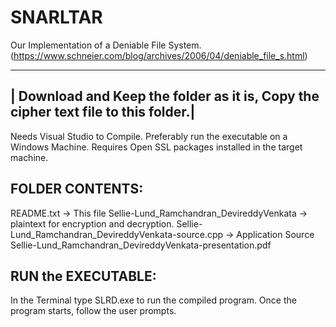 # SNARLTAR
Our Implementation of a Deniable File System. (https://www.schneier.com/blog/archives/2006/04/deniable_file_s.html)

----------------------------------------------------------------------
| Download and Keep the folder as it is, Copy the cipher text file to this folder.|
----------------------------------------------------------------------
Needs Visual Studio to Compile.
Preferably run the executable on a Windows Machine.
Requires Open SSL packages installed in the target machine.

FOLDER CONTENTS:
----------------
README.txt          -> This file
Sellie-Lund_Ramchandran_DevireddyVenkata     -> plaintext for encryption and decryption.
Sellie-Lund_Ramchandran_DevireddyVenkata-source.cpp   -> Application Source
Sellie-Lund_Ramchandran_DevireddyVenkata-presentation.pdf

RUN the EXECUTABLE:
-------------------
In the Terminal type SLRD.exe to run the compiled program.
Once the program starts, follow the user prompts.
